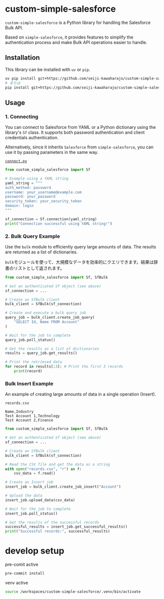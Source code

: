 # custom-simple-salesforce

`custom-simple-salesforce` is a Python library for handling the Salesforce Bulk API.

Based on `simple-salesforce`, it provides features to simplify the authentication process and make Bulk API operations easier to handle.

## Installation

This library can be installed with `uv` or `pip`.

```bash
uv pip install git+https://github.com/seiji-kawaharajo/custom-simple-salesforce.git
# または
pip install git+https://github.com/seiji-kawaharajo/custom-simple-salesforce.git
```

## Usage

### 1. Connecting

You can connect to Salesforce from YAML or a Python dictionary using the library's `Sf` class. It supports both password authentication and client credentials authentication.

Alternatively, since it inherits `Salesforce` from `simple-salesforce`, you can use it by passing parameters in the same way.

[`connect.py`](sample/connect.py)
```py
from custom_simple_salesforce import Sf

# Example using a YAML string
yaml_string = """
auth_method: password
username: your_username@example.com
password: your_password
security_token: your_security_token
domain: login
"""

sf_connection = Sf.connection(yaml_string)
print("Connection successful using YAML string!")
```

### 2. Bulk Query Example

Use the `bulk` module to efficiently query large amounts of data. The results are returned as a list of dictionaries.

`bulk`モジュールを使って、大規模なデータを効率的にクエリできます。結果は辞書のリストとして返されます。

```py
from custom_simple_salesforce import Sf, SfBulk

# Get an authenticated Sf object (see above)
sf_connection = ...

# Create an SfBulk client
bulk_client = SfBulk(sf_connection)

# Create and execute a bulk query job
query_job = bulk_client.create_job_query(
    "SELECT Id, Name FROM Account"
)

# Wait for the job to complete
query_job.poll_status()

# Get the results as a list of dictionaries
results = query_job.get_results()

# Print the retrieved data
for record in results[:3]: # Print the first 3 records
    print(record)
```

### Bulk Insert Example

An example of creating large amounts of data in a single operation (Insert).

`records.csv`

```
Name,Industry
Test Account 1,Technology
Test Account 2,Finance
```

```py
from custom_simple_salesforce import Sf, SfBulk

# Get an authenticated Sf object (see above)
sf_connection = ...

# Create an SfBulk client
bulk_client = SfBulk(sf_connection)

# Read the CSV file and get the data as a string
with open("records.csv", "r") as f:
    csv_data = f.read()

# Create an Insert job
insert_job = bulk_client.create_job_insert("Account")

# Upload the data
insert_job.upload_data(csv_data)

# Wait for the job to complete
insert_job.poll_status()

# Get the results of the successful records
successful_results = insert_job.get_successful_results()
print("Successful records:", successful_results)
```

# develop setup

pre-comit active

```bash
pre-commit install
```

venv active

```bash
source /workspaces/custom-simple-salesforce/.venv/bin/activate
```